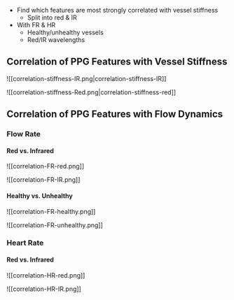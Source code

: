 - Find which features are most strongly correlated with vessel stiffness
	- Split into red & IR
- With FR & HR
	- Healthy/unhealthy vessels
	- Red/IR wavelengths
## Correlation of PPG Features with **Vessel Stiffness**

![[correlation-stiffness-IR.png|correlation-stiffness-IR]]

![[correlation-stiffness-Red.png|correlation-stiffness-red]]


## Correlation of PPG Features **with Flow Dynamics**

### Flow Rate
#### Red vs. Infrared

![[correlation-FR-red.png]]

![[correlation-FR-IR.png]]

#### Healthy vs. Unhealthy


![[correlation-FR-healthy.png]]

![[correlation-FR-unhealthy.png]]

### Heart Rate
#### Red vs. Infrared

![[correlation-HR-red.png]]

![[correlation-HR-IR.png]]
